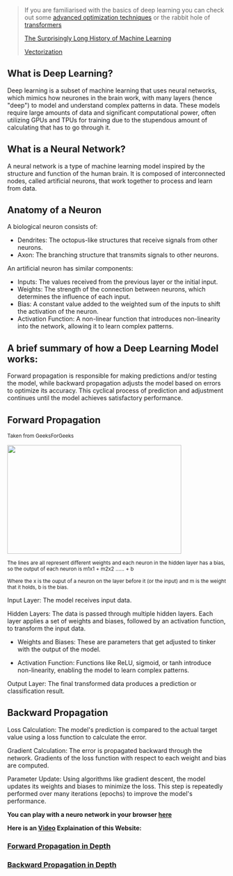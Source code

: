 > If you are familiarised with the basics of deep learning
> you can check out some [advanced optimization techniques](https://github.com/623637719/The-Democratization-of-AI/tree/main/2.Deep%20learning/Deeper%20details) or the rabbit hole of [transformers](https://github.com/623637719/The-Democratization-of-AI/tree/main/2.Deep%20learning/RNN)
> 
> [The Surprisingly Long History of Machine Learning](https://github.com/623637719/The-Democratization-of-AI/tree/main/2.Deep%20learning/History%20of%20Machine%20Learning)
> 
> [Vectorization]()

## What is Deep Learning?
Deep learning is a subset of machine learning that uses neural networks, which mimics how neurones in the brain work, with many layers (hence "deep") to model and understand complex patterns in data. These models require large amounts of data and significant computational power, often utilizing GPUs and TPUs for training due to the stupendous amount of calculating that has to go through it.

## What is a Neural Network?
A neural network is a type of machine learning model inspired by the structure and function of the human brain. It is composed of interconnected nodes, called artificial neurons, that work together to process and learn from data.

## Anatomy of a Neuron
A biological neuron consists of:

- Dendrites: The octopus-like structures that receive signals from other neurons.
- Axon: The branching structure that transmits signals to other neurons.

An artificial neuron has similar components:

- Inputs: The values received from the previous layer or the initial input.
- Weights: The strength of the connection between neurons, which determines the influence of each input.
- Bias: A constant value added to the weighted sum of the inputs to shift the activation of the neuron.
- Activation Function: A non-linear function that introduces non-linearity into the network, allowing it to learn complex patterns.

## A brief summary of how a Deep Learning Model works:

Forward propagation is responsible for making predictions and/or testing the model, while backward propagation adjusts the model based on errors to optimize its accuracy. This cyclical process of prediction and adjustment continues until the model achieves satisfactory performance.

## Forward Propagation
<sup>Taken from GeeksForGeeks</sup>

<img src="https://github.com/623637719/The-Democratization-of-AI/assets/84779222/ad04c250-afde-4ca2-a38d-876ea2d3b314" width="400" height="250">

<sup>The lines are all represent different weights and each neuron in the hidden layer has a bias, so the output of each neuron is m1x1 + m2x2 ...... + b </sup>

<sup>Where the x is the ouput of a neuron on the layer before it (or the input) and m is the weight that it holds, b is the bias.</sup>

Input Layer: The model receives input data.

Hidden Layers: The data is passed through multiple hidden layers. Each layer applies a set of weights and biases, followed by an activation function, to transform the input data.

- Weights and Biases: These are parameters that get adjusted to tinker with the output of the model.

- Activation Function: Functions like ReLU, sigmoid, or tanh introduce non-linearity, enabling the model to learn complex patterns.

Output Layer: The final transformed data produces a prediction or classification result.
## Backward Propagation
Loss Calculation: The model's prediction is compared to the actual target value using a loss function to calculate the error.

Gradient Calculation: The error is propagated backward through the network. Gradients of the loss function with respect to each weight and bias are computed.


Parameter Update: Using algorithms like gradient descent, the model updates its weights and biases to minimize the loss. This step is repeatedly performed over many iterations (epochs) to improve the model's performance.

**You can play with a neuro network in your browser [here](https://playground.tensorflow.org/#activation=tanh&batchSize=10&dataset=circle&regDataset=reg-plane&learningRate=0.03&regularizationRate=0&noise=0&networkShape=4,2&seed=0.72826&showTestData=false&discretize=false&percTrainData=50&x=true&y=true&xTimesY=false&xSquared=false&ySquared=false&cosX=false&sinX=false&cosY=false&sinY=false&collectStats=false&problem=classification&initZero=false&hideText=false)**

**Here is an [Video](https://www.youtube.com/watch?v=tnWvId25S6A) Explaination of this Website:**

### [Forward Propagation in Depth](https://github.com/623637719/The-Democratization-of-AI/tree/main/2.Deep%20learning/Forward%20Propagation)
### [Backward Propagation in Depth](https://github.com/623637719/The-Democratization-of-AI/blob/main/2.Deep%20learning/Backward%20Propagation/Readme.md)


